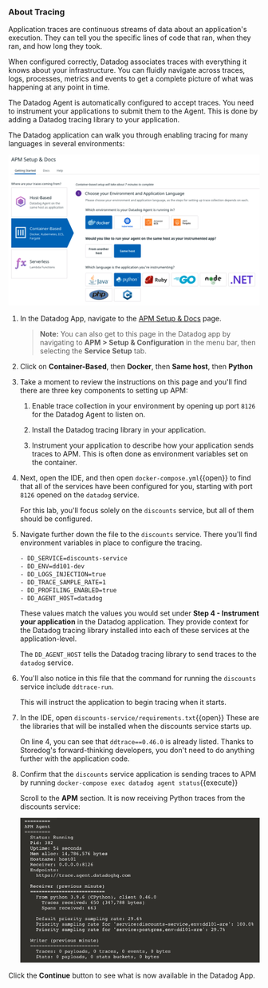 ### About Tracing
Application traces are continuous streams of data about an application's execution. They can tell you the specific lines of code that ran, when they ran, and how long they took. 

When configured correctly, Datadog associates traces with everything it knows about your infrastructure. You can fluidly navigate across traces, logs, processes, metrics and events to get a complete picture of what was happening at any point in time.

The Datadog Agent is automatically configured to accept traces. You need to instrument your applications to submit them to the Agent. This is done by adding a Datadog tracing library to your application. 

The Datadog application can walk you through enabling tracing for many languages in several environments:

![Datadog tracing instructions](./assets/tracing_instructions.png)

1. In the Datadog App, navigate to the [APM Setup & Docs](https://app.datadoghq.com/apm/docs) page.

    > **Note:** You can also get to this page in the Datadog app by navigating to **APM > Setup & Configuration** in the menu bar, then selecting the **Service Setup** tab.

2. Click on **Container-Based**, then **Docker**, then **Same host**, then **Python**

3. Take a moment to review the instructions on this page and you'll find there are three key components to setting up APM:

    1. Enable trace collection in your environment by opening up port `8126` for the Datadog Agent to listen on.

    2. Install the Datadog tracing library in your application.

    3. Instrument your application to describe how your application sends traces to APM. This is often done as environment variables set on the container.

4. Next, open the IDE, and then open `docker-compose.yml`{{open}} to find that all of the services have been configured for you, starting with port `8126` opened on the `datadog` service.

    For this lab, you'll focus solely on the `discounts` service, but all of them should be configured.

5. Navigate further down the file to the `discounts` service. There you'll find environment variables in place to configure the tracing.

    ```
    - DD_SERVICE=discounts-service
    - DD_ENV=dd101-dev
    - DD_LOGS_INJECTION=true
    - DD_TRACE_SAMPLE_RATE=1
    - DD_PROFILING_ENABLED=true
    - DD_AGENT_HOST=datadog
    ```

    These values match the values you would set under **Step 4 - Instrument your application** in the Datadog application. They provide context for the Datadog tracing library installed into each of these services at the application-level.
    
    The `DD_AGENT_HOST` tells the Datadog tracing library to send traces to the `datadog` service.

6. You'll also notice in this file that the command for running the `discounts` service include `ddtrace-run`.

    This will instruct the application to begin tracing when it starts.

7. In the IDE, open `discounts-service/requirements.txt`{{open}} These are the libraries that will be installed when the discounts service starts up.
    
    On line 4, you can see that `ddtrace==0.46.0` is already listed. Thanks to Storedog's forward-thinking developers, you don't need to do anything further with the application code.

8. Confirm that the `discounts` service application is sending traces to APM by running `docker-compose exec datadog agent status`{{execute}}

    Scroll to the **APM** section. It is now receiving Python traces from the discounts service:

    ![Agent check for APM](./assets/agent_check_apm.png)

Click the **Continue** button to see what is now available in the Datadog App.